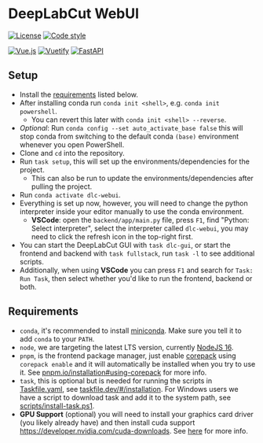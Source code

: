 # DeepLabCut WebUI

[![License](https://img.shields.io/github/license/jcwillox/deeplabcut-webui?style=for-the-badge)](https://github.com/jcwillox/deeplabcut-webui/blob/main/LICENSE)
[![Code style](https://img.shields.io/badge/code%20style-black-000000.svg?style=for-the-badge)](https://github.com/psf/black)

[![Vue.js](https://img.shields.io/badge/vuejs-%2335495e.svg?style=for-the-badge&logo=vuedotjs&logoColor=%234FC08D)](https://vuejs.org)
[![Vuetify](https://img.shields.io/badge/Vuetify-1867C0?style=for-the-badge&logo=vuetify&logoColor=AEDDFF)](https://vuetifyjs.com)
[![FastAPI](https://img.shields.io/badge/FastAPI-005571?style=for-the-badge&logo=fastapi)](https://fastapi.tiangolo.com)

## Setup

- Install the [requirements](#requirements) listed below.
- After installing conda run `conda init <shell>`, e.g. `conda init powershell`.
  - You can revert this later with `conda init <shell> --reverse`.
- _Optional_: Run `conda config --set auto_activate_base false` this will stop conda from switching to the default conda `(base)` environment whenever you open PowerShell.
- Clone and `cd` into the repository.
- Run `task setup`, this will set up the environments/dependencies for the project.
  - This can also be run to update the environments/dependencies after pulling the project.
- Run `conda activate dlc-webui`.
- Everything is set up now, however, you will need to change the python interpreter inside your editor manually to use the conda environment.
  - **VSCode**: open the `backend/app/main.py` file, press `F1`, find "Python: Select interpreter", select the interpreter called `dlc-webui`, you may need to click the refresh icon in the top-right first.
- You can start the DeepLabCut GUI with `task dlc-gui`, or start the frontend and backend with `task fullstack`, run `task -l` to see additional scripts.
- Additionally, when using **VSCode** you can press `F1` and search for `Task: Run Task`, then select whether you'd like to run the frontend, backend or both.

## Requirements

- `conda`, it's recommended to install [miniconda](https://docs.conda.io/en/latest/miniconda.html). Make sure you tell it to add `conda` to your `PATH`.
- `node`, we are targeting the latest LTS version, currently [NodeJS 16](https://nodejs.org/en/download/).
- `pnpm`, is the frontend package manager, just enable [corepack](https://nodejs.org/api/corepack.html) using `corepack enable` and it will automatically be installed when you try to use it. See [pnpm.io/installation#using-corepack](https://pnpm.io/installation#using-corepack) for more info.
- `task`, this is optional but is needed for running the scripts in [Taskfile.yaml](Taskfile.yaml), see [taskfile.dev/#/installation](https://taskfile.dev/#/installation). For Windows users we have a script to download task and add it to the system path, see [scripts/install-task.ps1](scripts/install-task.ps1).
- **GPU Support** (optional) you will need to install your graphics card driver (you likely already have) and then install cuda support https://developer.nvidia.com/cuda-downloads. See [here](https://github.com/DeepLabCut/DeepLabCut/blob/master/docs/installation.md#gpu-support) for more info.
